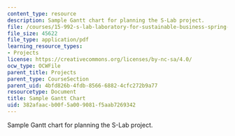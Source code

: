 ```yaml
---
content_type: resource
description: Sample Gantt chart for planning the S-Lab project.
file: /courses/15-992-s-lab-laboratory-for-sustainable-business-spring-2008/382afaacb00f5a009081f5aab7269342_sample_gantt.pdf
file_size: 45622
file_type: application/pdf
learning_resource_types:
- Projects
license: https://creativecommons.org/licenses/by-nc-sa/4.0/
ocw_type: OCWFile
parent_title: Projects
parent_type: CourseSection
parent_uid: 4bfd826b-4fdb-8566-6882-4cfc272b9a77
resourcetype: Document
title: Sample Gantt Chart
uid: 382afaac-b00f-5a00-9081-f5aab7269342
---
```

Sample Gantt chart for planning the S-Lab project.